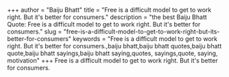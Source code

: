 +++
author = "Baiju Bhatt"
title = "Free is a difficult model to get to work right. But it's better for consumers."
description = "the best Baiju Bhatt Quote: Free is a difficult model to get to work right. But it's better for consumers."
slug = "free-is-a-difficult-model-to-get-to-work-right-but-its-better-for-consumers"
keywords = "Free is a difficult model to get to work right. But it's better for consumers.,baiju bhatt,baiju bhatt quotes,baiju bhatt quote,baiju bhatt sayings,baiju bhatt saying,quotes, sayings,quote, saying, motivation"
+++
Free is a difficult model to get to work right. But it's better for consumers.
